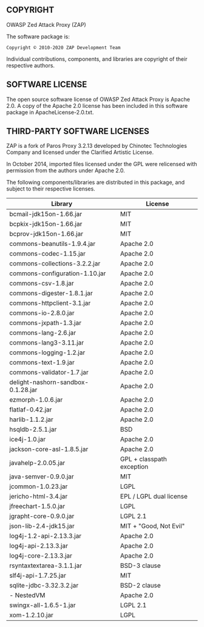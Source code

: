 COPYRIGHT
---------

OWASP Zed Attack Proxy (ZAP)

The software package is:

    Copyright © 2010-2020 ZAP Development Team

Individual contributions, components, and libraries are copyright of their
respective authors.

SOFTWARE LICENSE
----------------

The open source software license of OWASP Zed Attack Proxy is Apache 2.0.
A copy of the Apache 2.0 license has been included in this software package
in ApacheLicense-2.0.txt.

THIRD-PARTY SOFTWARE LICENSES
-----------------------------

ZAP is a fork of Paros Proxy 3.2.13 developed by Chinotec Technologies Company
and licensed under the Clarified Artistic License.

In October 2014, imported files licensed under the GPL were relicensed with
permission from the authors under Apache 2.0.

The following components/libraries are distributed in this package,
and subject to their respective licenses.

| Library                             | License                   |
|-------------------------------------|---------------------------|
| bcmail-jdk15on-1.66.jar             | MIT                       |
| bcpkix-jdk15on-1.66.jar             | MIT                       |
| bcprov-jdk15on-1.66.jar             | MIT                       |
| commons-beanutils-1.9.4.jar         | Apache 2.0                |
| commons-codec-1.15.jar              | Apache 2.0                |
| commons-collections-3.2.2.jar       | Apache 2.0                |
| commons-configuration-1.10.jar      | Apache 2.0                |
| commons-csv-1.8.jar                 | Apache 2.0                |
| commons-digester-1.8.1.jar          | Apache 2.0                |
| commons-httpclient-3.1.jar          | Apache 2.0                |
| commons-io-2.8.0.jar                | Apache 2.0                |
| commons-jxpath-1.3.jar              | Apache 2.0                |
| commons-lang-2.6.jar                | Apache 2.0                |
| commons-lang3-3.11.jar              | Apache 2.0                |
| commons-logging-1.2.jar             | Apache 2.0                |
| commons-text-1.9.jar                | Apache 2.0                |
| commons-validator-1.7.jar           | Apache 2.0                |
| delight-nashorn-sandbox-0.1.28.jar  | Apache 2.0                |
| ezmorph-1.0.6.jar                   | Apache 2.0                |
| flatlaf-0.42.jar                    | Apache 2.0                |
| harlib-1.1.2.jar                    | Apache 2.0                |
| hsqldb-2.5.1.jar                    | BSD                       |
| ice4j-1.0.jar                       | Apache 2.0                |
| jackson-core-asl-1.8.5.jar          | Apache 2.0                |
| javahelp-2.0.05.jar                 | GPL + classpath exception |
| java-semver-0.9.0.jar               | MIT                       |
| jcommon-1.0.23.jar                  | LGPL                      |
| jericho-html-3.4.jar                | EPL / LGPL dual license   |
| jfreechart-1.5.0.jar                | LGPL                      |
| jgrapht-core-0.9.0.jar              | LGPL 2.1                  |
| json-lib-2.4-jdk15.jar              | MIT + "Good, Not Evil"    |
| log4j-1.2-api-2.13.3.jar            | Apache 2.0                |
| log4j-api-2.13.3.jar                | Apache 2.0                |
| log4j-core-2.13.3.jar               | Apache 2.0                |
| rsyntaxtextarea-3.1.1.jar           | BSD-3 clause              |
| slf4j-api-1.7.25.jar                | MIT                       |
| sqlite-jdbc-3.32.3.2.jar            | BSD-2 clause              |
| - NestedVM                          | Apache 2.0                |
| swingx-all-1.6.5-1.jar              | LGPL 2.1                  |
| xom-1.2.10.jar                      | LGPL                      |
